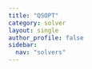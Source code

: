 ```yaml
---
title: "QSOPT"
category: solver
layout: single
author_profile: false
sidebar:
  nav: "solvers"
---
```

